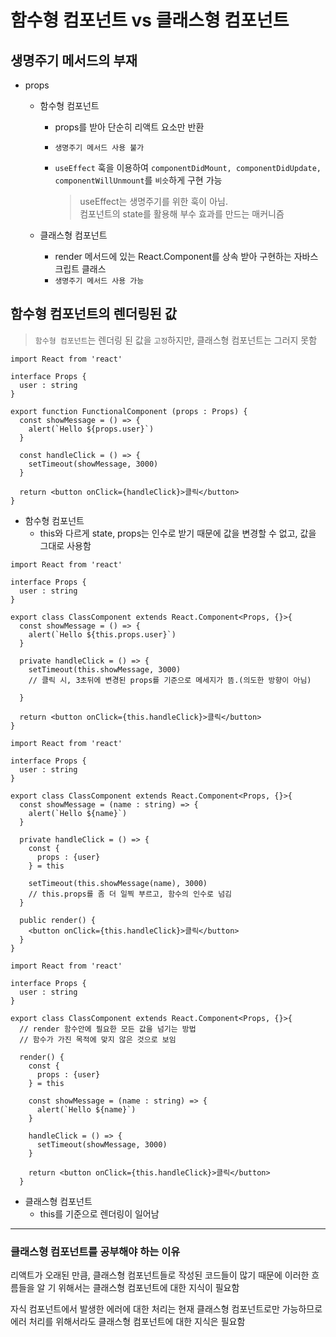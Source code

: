 # 함수형 컴포넌트 vs 클래스형 컴포넌트

## 생명주기 메서드의 부재

- props
  - 함수형 컴포넌트 
    - props를 받아 단순히 리액트 요소만 반환
    - `생명주기 메서드 사용 불가`
    - `useEffect` 훅을 이용하여 `componentDidMount, componentDidUpdate, componentWillUnmount`를 `비슷`하게 구현 가능

      > useEffect는 생명주기를 위한 훅이 아님.<br/>
      > 컴포넌트의 state를 활용해 부수 효과를 만드는 매커니즘

  - 클래스형 컴포넌트 
    - render 메서드에 있는 React.Component를 상속 받아 구현하는 자바스크립트 클래스 
    - `생명주기 메서드 사용 가능`

## 함수형 컴포넌트의 렌더링된 값

> `함수형 컴포넌트`는 렌더링 된 값을 `고정`하지만, 클래스형 컴포넌트는 그러지 못함

```tsx
import React from 'react'

interface Props {
  user : string
}

export function FunctionalComponent (props : Props) {
  const showMessage = () => {
    alert(`Hello ${props.user}`)
  }

  const handleClick = () => {
    setTimeout(showMessage, 3000)
  }

  return <button onClick={handleClick}>클릭</button>
}
```

- 함수형 컴포넌트
  - this와 다르게 state, props는 인수로 받기 때문에 값을 변경할 수 없고, 값을 그대로 사용함

```tsx
import React from 'react'

interface Props {
  user : string
}

export class ClassComponent extends React.Component<Props, {}>{
  const showMessage = () => {
    alert(`Hello ${this.props.user}`)
  }

  private handleClick = () => {
    setTimeout(this.showMessage, 3000)
    // 클릭 시, 3초뒤에 변경된 props를 기준으로 메세지가 뜸.(의도한 방향이 아님)

  }

  return <button onClick={this.handleClick}>클릭</button>
}
```


```tsx
import React from 'react'

interface Props {
  user : string
}

export class ClassComponent extends React.Component<Props, {}>{
  const showMessage = (name : string) => {
    alert(`Hello ${name}`)
  }

  private handleClick = () => {
    const {
      props : {user}
    } = this

    setTimeout(this.showMessage(name), 3000)
    // this.props를 좀 더 일찍 부르고, 함수의 인수로 넘김
  }

  public render() {
    <button onClick={this.handleClick}>클릭</button>
  } 
}
```

```tsx
import React from 'react'

interface Props {
  user : string
}

export class ClassComponent extends React.Component<Props, {}>{
  // render 함수안에 필요한 모든 값을 넘기는 방법
  // 함수가 가진 목적에 맞지 않은 것으로 보임

  render() {
    const {
      props : {user}
    } = this

    const showMessage = (name : string) => {
      alert(`Hello ${name}`)
    }

    handleClick = () => {
      setTimeout(showMessage, 3000)
    }

    return <button onClick={this.handleClick}>클릭</button>
  } 
```

- 클래스형 컴포넌트
  - this를 기준으로 렌더링이 일어남

---

### 클래스형 컴포넌트를 공부해야 하는 이유

리액트가 오래된 만큼, 클래스형 컴포넌트들로 작성된 코드들이 많기 때문에 이러한 흐름들을 알 기 위해서는 클래스형 컴포넌트에 대한 지식이 필요함

자식 컴포넌트에서 발생한 에러에 대한 처리는 현재 클래스형 컴포넌트로만 가능하므로 에러 처리를 위해서라도 클래스형 컴포넌트에 대한 지식은 필요함
